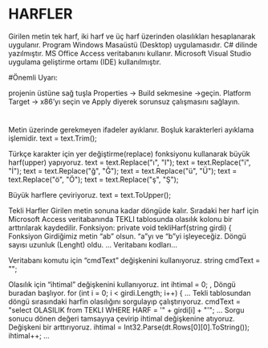 # HARFLER
Girilen metin tek harf, iki harf ve üç harf üzerinden olasılıkları hesaplanarak uygulanır. 
Program Windows Masaüstü (Desktop) uygulamasıdır. 
C# dilinde yazılmıştır. 
MS Office Access veritabanını kullanır. 
Microsoft Visual Studio uygulama geliştirme ortamı (IDE) kullanılmıştır.

#Önemli Uyarı:

projenin üstüne sağ tuşla Properties -> Build sekmesine ->geçin.
Platform Target -> x86’yı seçin ve Apply diyerek sorunsuz çalışmasını sağlayın.

#
Metin üzerinde gerekmeyen ifadeler ayıklanır.
Boşluk karakterleri ayıklama işlemidir.
	                   text = text.Trim();

Türkçe karakter için yer değiştirme(replace) fonksiyonu kullanarak büyük harf(upper) yapıyoruz.
                text = text.Replace("ı", "I");
                text = text.Replace("i", "İ");
                text = text.Replace("ğ", "Ğ");
                text = text.Replace("ü", "Ü");
                text = text.Replace("ö", "Ö");
                text = text.Replace("ş", "Ş");

Büyük harflere çeviriyoruz.
                text = text.ToUpper();

Tekli Harfler
	Girilen metin sonuna kadar döngüde kalır. Sıradaki her harf için Microsoft Access veritabanında TEKLI tablosunda olasılık kolonu bir arttırılarak kaydedilir. Fonksiyon:
private void tekliHarf(string girdi)
        {
            Fonksiyon Girdiğimiz metin “ab” olsun. “a”yı ve “b”yi işleyeceğiz. Döngü sayısı uzunluk (Lenght) oldu. 
            …
Veritabanı kodları…            

Veritabanı komutu için “cmdText” değişkenini kullanıyoruz.
            string cmdText = "";

Olasılık için “ihtimal” değişkenini kullanıyoruz.
            int ihtimal = 0;
,
Döngü buradan başlıyor.
            for (int i = 0; i < girdi.Length; i++)
            {
…
Tekli tablosundan döngü sırasındaki harfin olasılığını sorgulayıp çalıştırıyoruz.
cmdText = "select OLASILIK from TEKLI WHERE HARF = '" + girdi[i] + "'";
…
Sorgu sonucu dönen değeri tamsayıya çevirip ihtimal değişkenine atıyoruz. Değişkeni bir arttırıyoruz.
ihtimal = Int32.Parse(dt.Rows[0][0].ToString());
                    ihtimal++;
…

